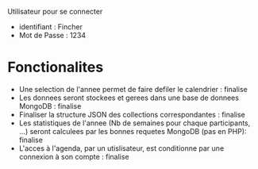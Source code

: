 Utilisateur pour se connecter 
- identifiant : Fincher
- Mot de Passe : 1234

# Fonctionalites 
- Une selection de l'annee permet de faire defiler le calendrier : finalise
- Les donnees seront stockees et gerees dans une base de donnees MongoDB : finalise
- Finaliser la structure JSON des collections correspondantes : finalise
- Les statistiques de l'annee (Nb de semaines pour chaque participants, ...) seront calculees par les bonnes requetes MongoDB (pas en PHP): finalise
- L'acces à l'agenda, par un utislisateur, est conditionne par une connexion à son compte : finalise
